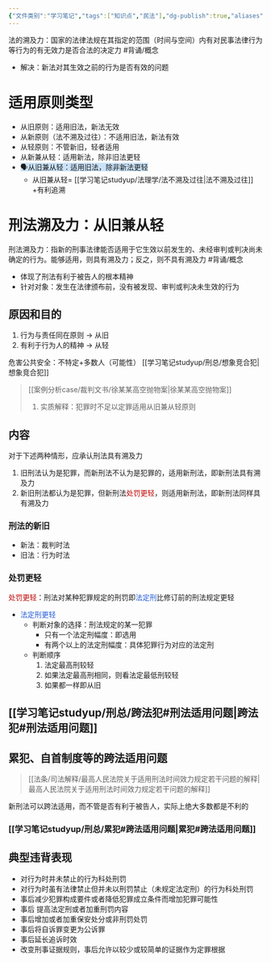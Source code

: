 ```yaml
---
{"文件类别":"学习笔记","tags":["知识点","民法"],"dg-publish":true,"aliases":["溯及力","溯及","溯及既往的效力","溯及既往"],"permalink":"/学习笔记studyup/民法总论/法的溯及力/","dgPassFrontmatter":true,"created":"2024-10-17T08:30:11.252+08:00","updated":"2024-10-30T19:18:44.413+08:00"}
---
```


法的溯及力：国家的法律法规在其指定的范围（时间与空间）内有对民事法律行为等行为的有无效力是否合法的决定力 #背诵/概念 
- 解决：新法对其生效之前的行为是否有效的问题
# 适用原则类型
- 从旧原则：适用旧法，新法无效
- 从新原则（法不溯及过往）：不适用旧法，新法有效
- 从轻原则：不管新旧，轻者适用
- 从新兼从轻：适用新法，除非旧法更轻
- <span style="background:rgba(160, 204, 246, 0.55)">🗣️从旧兼从轻：适用旧法，除非新法更轻</span>
	- 从旧兼从轻= [[学习笔记studyup/法理学/法不溯及过往\|法不溯及过往]] +有利追溯
# 刑法溯及力：从旧兼从轻
刑法溯及力：指新的刑事法律能否适用于它生效以前发生的、未经审判或判决尚未确定的行为。能够适用，则具有溯及力；反之，则不具有溯及力 #背诵/概念 
- 体现了刑法有利于被告人的根本精神
- 针对对象：发生在法律颁布前，没有被发现、审判或判决未生效的行为
## 原因和目的 
1. 行为与责任同在原则 → 从旧
2. 有利于行为人的精神 → 从轻

危害公共安全：不特定+多数人（可能性）
[[学习笔记studyup/刑总/想象竞合犯\|想象竞合犯]]
> [[案例分析case/裁判文书/徐某某高空抛物案\|徐某某高空抛物案]]
> 1. 实质解释：犯罪时不足以定罪适用从旧兼从轻原则
## 内容
对于下述两种情形，应承认刑法具有溯及力
1. 旧刑法认为是犯罪，而新刑法不认为是犯罪的，适用新刑法，即新刑法具有溯及力
2. 新旧刑法都认为是犯罪，但新刑法<font color="#c00000">处罚更轻</font>，则适用新刑法，即新刑法同样具有溯及力
### 刑法的新旧
- 新法：裁判时法
- 旧法：行为时法
### 处罚更轻
<font color="#c00000">处罚更轻</font>：刑法对某种犯罪规定的刑罚即<font color="#245bdb">法定刑</font>比修订前的刑法规定更轻
- <font color="#245bdb">法定刑更轻</font>
	- 判断对象的选择：刑法规定的某一犯罪
		- 只有一个法定刑幅度：即选用
		- 有两个以上的法定刑幅度：具体犯罪行为对应的法定刑
	- 判断顺序
		1. 法定最高刑较轻
		2. 如果法定最高刑相同，则看法定最低刑较轻
		3. 如果都一样即从旧
	
## [[学习笔记studyup/刑总/跨法犯#刑法适用问题\|跨法犯#刑法适用问题]]

## 累犯、自首制度等的跨法适用问题
> [[法条/司法解释/最高人民法院关于适用刑法时间效力规定若干问题的解释\|最高人民法院关于适用刑法时间效力规定若干问题的解释]]

新刑法可以跨法适用，而不管是否有利于被告人，实际上绝大多数都是不利的
### [[学习笔记studyup/刑总/累犯#跨法适用问题\|累犯#跨法适用问题]]
## 典型违背表现
- 对行为时并未禁止的行为科处刑罚
- 对行为时虽有法律禁止但并未以刑罚禁止（未规定法定刑）的行为科处刑罚
- 事后减少犯罪构成要件或者降低犯罪成立条件而增加犯罪可能性
- 事后 提高法定刑或者加重刑罚内容
- 事后增加或者加重保安处分或非刑罚处罚
- 事后将自诉罪变更为公诉罪
- 事后延长追诉时效
- 改变刑事证据规则，事后允许以较少或较简单的证据作为定罪根据